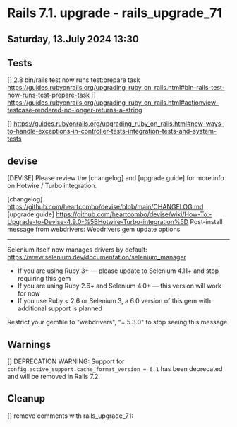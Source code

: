 
# Rails 7.1. upgrade - rails_upgrade_71
## Saturday, 13.July 2024 13:30

## Tests
[] 2.8 bin/rails test now runs test:prepare task
https://guides.rubyonrails.org/upgrading_ruby_on_rails.html#bin-rails-test-now-runs-test-prepare-task
[] https://guides.rubyonrails.org/upgrading_ruby_on_rails.html#actionview-testcase-rendered-no-longer-returns-a-string

[] https://guides.rubyonrails.org/upgrading_ruby_on_rails.html#new-ways-to-handle-exceptions-in-controller-tests-integration-tests-and-system-tests

## devise


[DEVISE] Please review the [changelog] and [upgrade guide] for more info on Hotwire / Turbo integration.

  [changelog] https://github.com/heartcombo/devise/blob/main/CHANGELOG.md
  [upgrade guide] https://github.com/heartcombo/devise/wiki/How-To:-Upgrade-to-Devise-4.9.0-%5BHotwire-Turbo-integration%5D
  Post-install message from webdrivers:
Webdrivers gem update options
*****************************

Selenium itself now manages drivers by default: https://www.selenium.dev/documentation/selenium_manager
* If you are using Ruby 3+ — please update to Selenium 4.11+ and stop requiring this gem
* If you are using Ruby 2.6+ and Selenium 4.0+ — this version will work for now
* If you use Ruby < 2.6 or Selenium 3, a 6.0 version of this gem with additional support is planned

Restrict your gemfile to "webdrivers", "= 5.3.0" to stop seeing this message
## Warnings
[] DEPRECATION WARNING: Support for `config.active_support.cache_format_version = 6.1` has been deprecated and will be removed in Rails 7.2.
## Cleanup
[] remove comments with rails_upgrade_71: